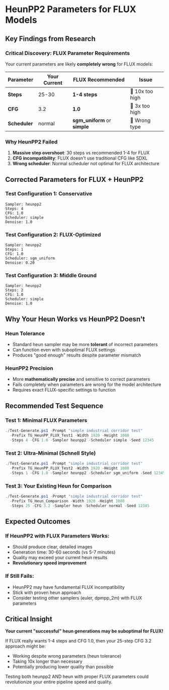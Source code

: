 # HeunPP2 Parameters for FLUX Models

## Key Findings from Research

### Critical Discovery: FLUX Parameter Requirements
Your current parameters are likely **completely wrong** for FLUX models:

| Parameter | Your Current | FLUX Recommended | Issue |
|-----------|-------------|------------------|-------|
| **Steps** | 25-30 | **1-4 steps** | 🔴 10x too high |
| **CFG** | 3.2 | **1.0** | 🔴 3x too high |
| **Scheduler** | normal | **sgm_uniform** or **simple** | 🔴 Wrong type |

### Why HeunPP2 Failed
1. **Massive step overshoot**: 30 steps vs recommended 1-4 for FLUX
2. **CFG incompatibility**: FLUX doesn't use traditional CFG like SDXL
3. **Wrong scheduler**: Normal scheduler not optimal for FLUX architecture

## Corrected Parameters for FLUX + HeunPP2

### Test Configuration 1: Conservative
```
Sampler: heunpp2
Steps: 4
CFG: 1.0
Scheduler: simple
Denoise: 1.0
```

### Test Configuration 2: FLUX-Optimized
```
Sampler: heunpp2
Steps: 1
CFG: 1.0
Scheduler: sgm_uniform
Denoise: 0.20
```

### Test Configuration 3: Middle Ground
```
Sampler: heunpp2
Steps: 2
CFG: 1.0
Scheduler: simple
Denoise: 1.0
```

## Why Your Heun Works vs HeunPP2 Doesn't

### Heun Tolerance
- Standard heun sampler may be more **tolerant** of incorrect parameters
- Can function even with suboptimal FLUX settings
- Produces "good enough" results despite parameter mismatch

### HeunPP2 Precision
- More **mathematically precise** and sensitive to correct parameters
- Fails completely when parameters are wrong for the model architecture
- Requires exact FLUX-specific settings to function

## Recommended Test Sequence

### Test 1: Minimal FLUX Parameters
```powershell
./Test-Generate.ps1 -Prompt "simple industrial corridor test" 
  -Prefix TG_HeunPP_FLUX_Test1 -Width 1920 -Height 1080 
  -Steps 4 -CFG 1.0 -Sampler heunpp2 -Scheduler simple -Seed 12345
```

### Test 2: Ultra-Minimal (Schnell Style)
```powershell
./Test-Generate.ps1 -Prompt "simple industrial corridor test"
  -Prefix TG_HeunPP_FLUX_Test2 -Width 1920 -Height 1080
  -Steps 1 -CFG 1.0 -Sampler heunpp2 -Scheduler sgm_uniform -Seed 12345
```

### Test 3: Your Existing Heun for Comparison
```powershell
./Test-Generate.ps1 -Prompt "simple industrial corridor test"
  -Prefix TG_Heun_Comparison -Width 1920 -Height 1080
  -Steps 25 -CFG 3.2 -Sampler heun -Scheduler normal -Seed 12345
```

## Expected Outcomes

### If HeunPP2 with FLUX Parameters Works:
- Should produce clear, detailed images
- Generation time: 30-60 seconds (vs 5-7 minutes)
- Quality may exceed your current heun results
- **Revolutionary speed improvement**

### If Still Fails:
- HeunPP2 may have fundamental FLUX incompatibility
- Stick with proven heun approach
- Consider testing other samplers (euler, dpmpp_2m) with FLUX parameters

## Critical Insight

**Your current "successful" heun generations may be suboptimal for FLUX!**

If FLUX really wants 1-4 steps and CFG 1.0, then your 25-step CFG 3.2 approach might be:
- Working despite wrong parameters (heun tolerance)
- Taking 10x longer than necessary
- Potentially producing lower quality than possible

Testing both heunpp2 AND heun with proper FLUX parameters could revolutionize your entire pipeline speed and quality.